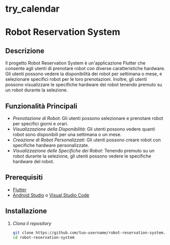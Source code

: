 # try_calendar
# Robot Reservation System

## Descrizione

Il progetto Robot Reservation System è un'applicazione Flutter che consente agli utenti di prenotare robot con diverse caratteristiche hardware. Gli utenti possono vedere la disponibilità dei robot per settimana o mese, e selezionare specifici robot per le loro prenotazioni. Inoltre, gli utenti possono visualizzare le specifiche hardware dei robot tenendo premuto su un robot durante la selezione.

## Funzionalità Principali

- *Prenotazione di Robot*: Gli utenti possono selezionare e prenotare robot per specifici giorni e orari.
- *Visualizzazione della Disponibilità*: Gli utenti possono vedere quanti robot sono disponibili per una settimana o un mese.
- *Creazione di Robot Personalizzati*: Gli utenti possono creare robot con specifiche hardware personalizzate.
- *Visualizzazione delle Specifiche dei Robot*: Tenendo premuto su un robot durante la selezione, gli utenti possono vedere le specifiche hardware del robot.

## Prerequisiti

- [Flutter](https://flutter.dev/docs/get-started/install)
- [Android Studio](https://developer.android.com/studio) o [Visual Studio Code](https://code.visualstudio.com/)

## Installazione

1. *Clona il repository*
   ```sh
   git clone https://github.com/tuo-username/robot-reservation-system.git
   cd robot-reservation-system